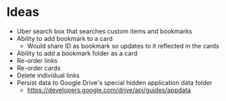 # Ideas
* Uber search box that searches custom items and bookmarks
* Ability to add bookmark to a card
  * Would share ID as bookmark so updates to it reflected in the cards
* Ability to add a bookmark folder as a card
* Re-order links
* Re-order cards
* Delete individual links
* Persist data to Google Drive's special hidden application data folder
  * https://developers.google.com/drive/api/guides/appdata
